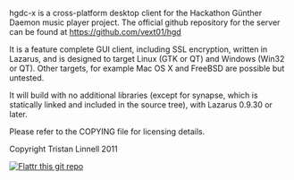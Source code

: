 hgdc-x is a cross-platform desktop client for the Hackathon Günther Daemon music player project.
The official github repository for the server can be found at https://github.com/vext01/hgd

It is a feature complete GUI client, including SSL encryption, written in Lazarus, and is designed to target Linux (GTK or QT) and Windows (Win32 or QT). Other targets, for example Mac OS X and FreeBSD are possible but untested.

It will build with no additional libraries (except for synapse, which is statically linked and included in the source tree), with Lazarus 0.9.30 or later.

Please refer to the COPYING file for licensing details.

Copyright Tristan Linnell 2011

[![Flattr this git repo](http://api.flattr.com/button/flattr-badge-large.png)](https://flattr.com/submit/auto?user_id=tristan_2468&url=https://github.com/tristan2468/hgdc-x&title=hgdc-x&language=en_GB&tags=github&category=software) 
